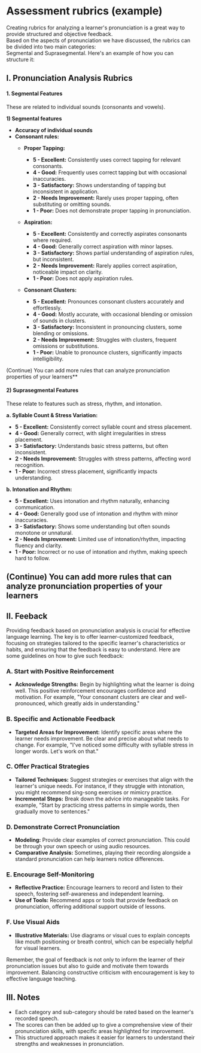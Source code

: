 # Assessment rubrics (example)

Creating rubrics for analyzing a learner's pronunciation is a great way to provide structured and objective feedback.  
Based on the aspects of pronunciation we have discussed, the rubrics can be divided into two main categories:  
Segmental and Suprasegmental. Here's an example of how you can structure it:  

## I. Pronunciation Analysis Rubrics

#### 1. Segmental Features

These are related to individual sounds (consonants and vowels).

**1) Segmental features**
- **Accuracy of individual sounds**
- **Consonant rules:**  
   - **Proper Tapping:** 
     - **5 - Excellent:** Consistently uses correct tapping for relevant consonants.
     - **4 - Good:** Frequently uses correct tapping but with occasional inaccuracies.
     - **3 - Satisfactory:** Shows understanding of tapping but inconsistent in application.
     - **2 - Needs Improvement:** Rarely uses proper tapping, often substituting or omitting sounds.
     - **1 - Poor:** Does not demonstrate proper tapping in pronunciation.
   
   - **Aspiration:** 
     - **5 - Excellent:** Consistently and correctly aspirates consonants where required.
     - **4 - Good:** Generally correct aspiration with minor lapses.
     - **3 - Satisfactory:** Shows partial understanding of aspiration rules, but inconsistent.
     - **2 - Needs Improvement:** Rarely applies correct aspiration, noticeable impact on clarity.
     - **1 - Poor:** Does not apply aspiration rules.

   - **Consonant Clusters:** 
     - **5 - Excellent:** Pronounces consonant clusters accurately and effortlessly.
     - **4 - Good:** Mostly accurate, with occasional blending or omission of sounds in clusters.
     - **3 - Satisfactory:** Inconsistent in pronouncing clusters, some blending or omissions.
     - **2 - Needs Improvement:** Struggles with clusters, frequent omissions or substitutions.
     - **1 - Poor:** Unable to pronounce clusters, significantly impacts intelligibility.

(Continue) You can add more rules that can analyze pronunciation properties of your learners**  

#### 2) Suprasegmental Features

These relate to features such as stress, rhythm, and intonation.

**a. Syllable Count & Stress Variation:** 
   - **5 - Excellent:** Consistently correct syllable count and stress placement.
   - **4 - Good:** Generally correct, with slight irregularities in stress placement.
   - **3 - Satisfactory:** Understands basic stress patterns, but often inconsistent.
   - **2 - Needs Improvement:** Struggles with stress patterns, affecting word recognition.
   - **1 - Poor:** Incorrect stress placement, significantly impacts understanding.

**b. Intonation and Rhythm:** 
   - **5 - Excellent:** Uses intonation and rhythm naturally, enhancing communication.
   - **4 - Good:** Generally good use of intonation and rhythm with minor inaccuracies.
   - **3 - Satisfactory:** Shows some understanding but often sounds monotone or unnatural.
   - **2 - Needs Improvement:** Limited use of intonation/rhythm, impacting fluency and clarity.
   - **1 - Poor:** Incorrect or no use of intonation and rhythm, making speech hard to follow.
      
**(Continue) You can add more rules that can analyze pronunciation properties of your learners**  
---

## II. Feeback

Providing feedback based on pronunciation analysis is crucial for effective language learning. The key is to offer learner-customized feedback, focusing on strategies tailored to the specific learner's characteristics or habits, and ensuring that the feedback is easy to understand. Here are some guidelines on how to give such feedback:

### A. Start with Positive Reinforcement

- **Acknowledge Strengths:** Begin by highlighting what the learner is doing well. This positive reinforcement encourages confidence and motivation. For example, "Your consonant clusters are clear and well-pronounced, which greatly aids in understanding."

### B. Specific and Actionable Feedback

- **Targeted Areas for Improvement:** Identify specific areas where the learner needs improvement. Be clear and precise about what needs to change. For example, "I've noticed some difficulty with syllable stress in longer words. Let's work on that."

### C. Offer Practical Strategies

- **Tailored Techniques:** Suggest strategies or exercises that align with the learner's unique needs. For instance, if they struggle with intonation, you might recommend sing-song exercises or mimicry practice.
- **Incremental Steps:** Break down the advice into manageable tasks. For example, "Start by practicing stress patterns in simple words, then gradually move to sentences."

### D. Demonstrate Correct Pronunciation

- **Modeling:** Provide clear examples of correct pronunciation. This could be through your own speech or using audio resources.
- **Comparative Analysis:** Sometimes, playing their recording alongside a standard pronunciation can help learners notice differences.

### E. Encourage Self-Monitoring

- **Reflective Practice:** Encourage learners to record and listen to their speech, fostering self-awareness and independent learning.
- **Use of Tools:** Recommend apps or tools that provide feedback on pronunciation, offering additional support outside of lessons.

### F. Use Visual Aids

- **Illustrative Materials:** Use diagrams or visual cues to explain concepts like mouth positioning or breath control, which can be especially helpful for visual learners.

Remember, the goal of feedback is not only to inform the learner of their pronunciation issues but also to guide and motivate them towards improvement. Balancing constructive criticism with encouragement is key to effective language teaching.

## III. Notes

- Each category and sub-category should be rated based on the learner's recorded speech.
- The scores can then be added up to give a comprehensive view of their pronunciation skills, with specific areas highlighted for improvement. 
- This structured approach makes it easier for learners to understand their strengths and weaknesses in pronunciation.
